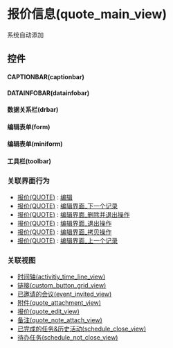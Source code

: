 # 报价信息(quote_main_view)  <!-- {docsify-ignore-all} -->


系统自动添加



## 控件
#### CAPTIONBAR(captionbar)
#### DATAINFOBAR(datainfobar)
#### 数据关系栏(drbar)
#### 编辑表单(form)
#### 编辑表单(miniform)
#### 工具栏(toolbar)


### 关联界面行为
  * [报价(QUOTE)](module/crm/quote) : [编辑](module/crm/quote#界面行为)
  * [报价(QUOTE)](module/crm/quote) : [编辑界面_下一个记录](module/crm/quote#界面行为)
  * [报价(QUOTE)](module/crm/quote) : [编辑界面_删除并退出操作](module/crm/quote#界面行为)
  * [报价(QUOTE)](module/crm/quote) : [编辑界面_退出操作](module/crm/quote#界面行为)
  * [报价(QUOTE)](module/crm/quote) : [编辑界面_拷贝操作](module/crm/quote#界面行为)
  * [报价(QUOTE)](module/crm/quote) : [编辑界面_上一个记录](module/crm/quote#界面行为)

### 关联视图
  * [时间轴(activitiy_time_line_view)](app/view/activitiy_time_line_view)
  * [链接(custom_button_grid_view)](app/view/custom_button_grid_view)
  * [已邀请的会议(event_invited_view)](app/view/event_invited_view)
  * [附件(quote_attachment_view)](app/view/quote_attachment_view)
  * [报价(quote_edit_view)](app/view/quote_edit_view)
  * [备注(quote_note_attach_view)](app/view/quote_note_attach_view)
  * [已完成的任务&历史活动(schedule_close_view)](app/view/schedule_close_view)
  * [待办任务(schedule_not_close_view)](app/view/schedule_not_close_view)

<script>
 const { createApp } = Vue
  createApp({
    data() {
      return {

      }
    }
  }).use(ElementPlus).mount('#app')
</script>